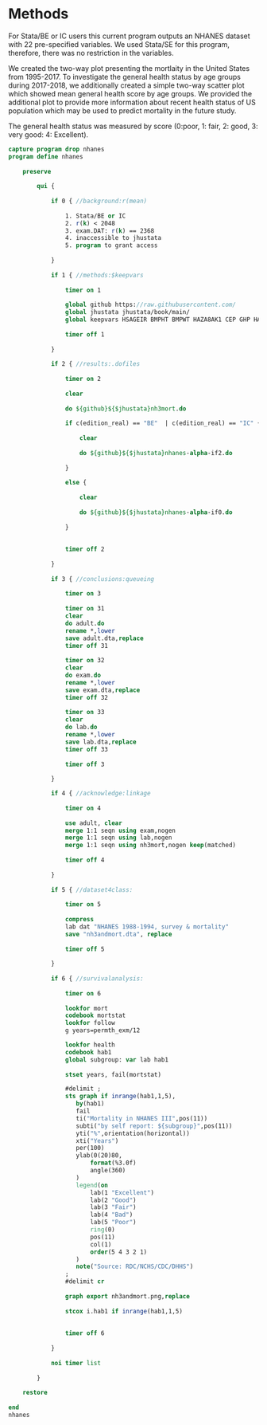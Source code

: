 # Methods 

For Stata/BE or IC users this current program outputs an NHANES dataset with 22 pre-specified variables. We used Stata/SE for this program, therefore, there was no restriction in the variables. 

We created the two-way plot presenting the mortlaity in the United States from 1995-2017. To investigate the general health status by age groups during 2017-2018, we additionally created a simple two-way scatter plot which showed mean general health score by age groups. We provided the additional plot to provide more information about recent health status of US population which may be used to predict mortality in the future study. 

The general health status was measured by score (0:poor, 1: fair, 2: good, 3: very good: 4: Excellent). 


```stata
capture program drop nhanes
program define nhanes 
    
	preserve 
	    
		qui {
			
			if 0 { //background:r(mean) 
				
				1. Stata/BE or IC
				2. r(k) < 2048
				3. exam.DAT: r(k) == 2368
				4. inaccessible to jhustata
				5. program to grant access
				
			}
			
			if 1 { //methods:$keepvars
				
				timer on 1
				
				global github https://raw.githubusercontent.com/
				global jhustata jhustata/book/main/
				global keepvars HSAGEIR BMPHT BMPWT HAZA8AK1 CEP GHP HAB1
				
				timer off 1
											
			}
			
			if 2 { //results:.dofiles
			
			    timer on 2
				
				clear
				
				do ${github}${$jhustata}nh3mort.do 
				
				if c(edition_real) == "BE"  | c(edition_real) == "IC" {
					
					clear 
					
					do ${github}${$jhustata}nhanes-alpha-if2.do 
					
				}
				
				else { 
					
					clear 
					
					do ${github}${$jhustata}nhanes-alpha-if0.do
					
				}
				
				
				timer off 2
				
			}
			
			if 3 { //conclusions:queueing
			
			    timer on 3
			
			    timer on 31
				clear
				do adult.do
				rename *,lower
				save adult.dta,replace 
				timer off 31
				
				timer on 32
				clear 
				do exam.do
				rename *,lower
				save exam.dta,replace 
				timer off 32
				
				timer on 33
				clear
				do lab.do
				rename *,lower
				save lab.dta,replace 
				timer off 33
				
				timer off 3
				
			}

			if 4 { //acknowledge:linkage
				
				timer on 4
				
				use adult, clear
				merge 1:1 seqn using exam,nogen
				merge 1:1 seqn using lab,nogen
				merge 1:1 seqn using nh3mort,nogen keep(matched)
				
				timer off 4
				
			}
			
			if 5 { //dataset4class:
				
				timer on 5
				
				compress
				lab dat "NHANES 1988-1994, survey & mortality"
				save "nh3andmort.dta", replace 
				
				timer off 5
				
			}
			
			if 6 { //survivalanalysis:
				
				timer on 6
				
        		lookfor mort
        		codebook mortstat
        		lookfor follow
        		g years=permth_exm/12

        		lookfor health
        		codebook hab1
        		global subgroup: var lab hab1
    
        		stset years, fail(mortstat)

        		#delimit ;
        		sts graph if inrange(hab1,1,5),
        		   by(hab1)
        		   fail
        		   ti("Mortality in NHANES III",pos(11))
        		   subti("by self report: ${subgroup}",pos(11))
        		   yti("%",orientation(horizontal))
        		   xti("Years")
        		   per(100)
        		   ylab(0(20)80,
        		       format(%3.0f)
        		       angle(360)
        		   )
        		   legend(on
        		       lab(1 "Excellent")
        		       lab(2 "Good")
        		       lab(3 "Fair")
        		       lab(4 "Bad")
        		       lab(5 "Poor")
        		       ring(0)
        		       pos(11)
        		       col(1)
        		       order(5 4 3 2 1)
        		   )
        		   note("Source: RDC/NCHS/CDC/DHHS")  
        		;
        		#delimit cr
        		
        		graph export nh3andmort.png,replace 
        		
        		stcox i.hab1 if inrange(hab1,1,5)
		
		
				timer off 6
				
			}
			
			noi timer list 
			
		}
			
	restore 
	
end 
nhanes   
```
